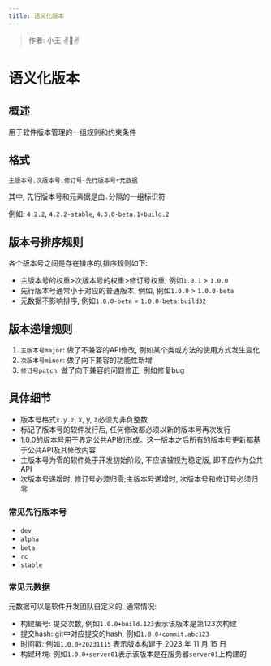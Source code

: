 ```yaml
---
title: 语义化版本
---
```



> 作者: 小王 :v::eyes::v:


# 语义化版本

## 概述

用于软件版本管理的一组规则和约束条件



## 格式

```
主版本号.次版本号.修订号-先行版本号+元数据
```

其中, 先行版本号和元素据是由`.`分隔的一组标识符

例如: `4.2.2`, `4.2.2-stable`, `4.3.0-beta.1+build.2`

## 版本号排序规则

各个版本号之间是存在排序的,排序规则如下: 

- 主版本号的权重>次版本号的权重>修订号权重, 例如`1.0.1` > `1.0.0` 
- 先行版本号通常小于对应的普通版本, 例如, 例如`1.0.0` > `1.0.0-beta`
- 元数据不影响排序, 例如`1.0.0-beta` = `1.0.0-beta:build32`





## 版本递增规则

1. `主版本号major`: 做了不兼容的API修改, 例如某个类或方法的使用方式发生变化
2. `次版本号minor`: 做了向下兼容的功能性新增
3. `修订号patch`: 做了向下兼容的问题修正, 例如修复bug



## 具体细节

- 版本号格式`x.y.z`, x, y, z必须为非负整数
- 标记了版本号的软件发行后, 任何修改都必须以新的版本号再次发行
- 1.0.0的版本号用于界定公共API的形成。这一版本之后所有的版本号更新都基于公共API及其修改内容
- 主版本号为零的软件处于开发初始阶段, 不应该被视为稳定版, 即不应作为公共API
- 次版本号递增时, 修订号必须归零;主版本号递增时, 次版本号和修订号必须归零



### 常见先行版本号

- `dev`
- `alpha`
- `beta`
- `rc`
- `stable`



### 常见元数据

元数据可以是软件开发团队自定义的, 通常情况:

- 构建编号: 提交次数, 例如`1.0.0+build.123`表示该版本是第123次构建
- 提交hash: git中对应提交的hash, 例如`1.0.0+commit.abc123`
- 时间戳: 例如`1.0.0+20231115` 表示版本构建于 2023 年 11 月 15 日
- 构建环境: 例如`1.0.0+server01`表示该版本是在服务器`server01`上构建的